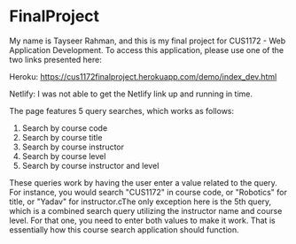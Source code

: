 # FinalProject
My name is Tayseer Rahman, and this is my final project for CUS1172 - Web Application Development. To access this application, please use one of the two links presented here:

Heroku: https://cus1172finalproject.herokuapp.com/demo/index_dev.html

Netlify: I was not able to get the Netlify link up and running in time.

The page features 5 query searches, which works as follows:
1. Search by course code
2. Search by course title
3. Search by course instructor
4. Search by course level
5. Search by course instructor and level

These queries work by having the user enter a value related to the query. For instance, you would search "CUS1172" in course code, or "Robotics" for title, or "Yadav" for instructor.cThe only exception here is the 5th query, which is a combined search query utilizing the instructor name and course level. For that one, you need to enter both values to make it work. That is essentially how this course search application should function.
